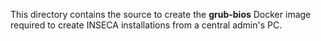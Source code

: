 This directory contains the source to create the **grub-bios** Docker image required to
create INSECA installations from a central admin's PC.